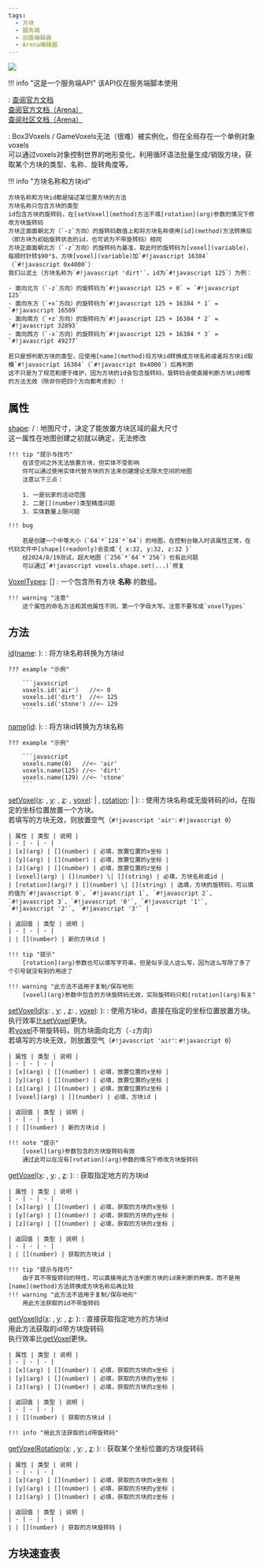 ```yaml
---
tags:
  - 方块
  - 服务端
  - 旧版编辑器
  - Arena编辑器
---
```


<a href="https://github.com/qndm"><img src="https://img.shields.io/badge/%E8%B4%A1%E7%8C%AE%E8%80%85-qndm-blue"></img></a>

!!! info "这是一个服务端API"
    该API仅在服务端脚本使用

:   [查阅官方文档](https://box3.yuque.com/org-wiki-box3-ev7rl4/guide/fhg88pn0tr2yo54n)  
    [查阅官方文档（Arena）](https://box3.yuque.com/staff-khn556/wupvz3/gkz7g1wazf5izpfy#yo8NS)  
    [查阅社区文档（Arena）](https://www.yuque.com/box3lab/api/oy2d601gqs52bfuv)

:   <def>Box3Voxels</def> / <def>GameVoxels</def>无法（很难）被实例化，但在全局存在一个单例对象<def>voxels</def>  
    可以通过<def>voxels</def>对象控制世界的地形变化，利用循环语法批量生成/销毁方块，获取某个方块的类型、名称、旋转角度等。

!!! info "方块名称和方块id"

    方块名称和方块id都是描述某位置方块的方法  
    方块名称只包含方块的类型  
    id包含方块的旋转码，在[setVoxel](method)方法不填[rotation](arg)参数的情况下修改方块旋转码  
    方块正面面朝北方（`-z`方向）的旋转码数值上和将方块名称使用[id](method)方法转换后（即方块为初始旋转状态的id，也可说为不带旋转码）相同  
    方块正面面朝北方（`-z`方向）的旋转码为基准，取此时的旋转码为[voxel](variable)，每顺时针转$90°$，方块[voxel](variable)加`#!javascript 16384`（`#!javascript 0x4000`）  
    我们以泥土（方块名称为`#!javascript 'dirt'`，id为`#!javascript 125`）为例：

    - 面向北方（`-z`方向）的旋转码为`#!javascript 125 + 0` = `#!javascript 125`
    - 面向东方（`+x`方向）的旋转码为`#!javascript 125 + 16384 * 1` = `#!javascript 16509`
    - 面向南方（`+z`方向）的旋转码为`#!javascript 125 + 16384 * 2` = `#!javascript 32893`
    - 面向西方（`-x`方向）的旋转码为`#!javascript 125 + 16384 * 3` = `#!javascript 49277`

    若只是想判断方块的类型，应使用[name](method)将方块id转换成方块名称或者将方块id取模`#!javascript 16384`（`#!javascript 0x4000`）后再判断  
    这不只是为了规范和便于维护，因为方块的id会包含旋转码，旋转码会使直接判断方块id相等的方法无效（除非你把四个方向都考虑到）！

## 属性
[shape](readonly): [](Box3Vector3) / [](GameVector3)
:   地图尺寸，决定了能放置方块区域的最大尺寸  
    这一属性在地图创建之初就以确定，无法修改

    !!! tip "提示与技巧"
        在该空间之外无法放置方块，但实体不受影响  
        你可以通过使用实体代替方块的方法来创建理论无限大空间的地图  
        注意以下三点：

        1. 一是玩家的活动范围
        2. 二是[](number)类型精度问题
        3. 实体数量上限问题

    !!! bug

        若是创建一个中等大小（`64`*`128`*`64`）的地图，在控制台输入时该属性正常，在代码文件中[shape](readonly)会变成`{ x:32, y:32, z:32 }`  
        经2024/8/19测试，超大地图（`256`*`64`*`256`）也有此问题  
        可以通过`#!javascript voxels.shape.set(...)`修复

[VoxelTypes](readonly): [](string)[]
:   一个包含所有方块 **名称** 的数组。

    !!! warning "注意"
        这个属性的命名方法和其他属性不同，第一个字母大写。注意不要写成`voxelTypes`


## 方法
[id](method)([name](arg): [](string)): [](number)
:   将方块名称转换为方块id

    ??? example "示例"

        ```javascript
        voxels.id('air')   //<~ 0
        voxels.id('dirt')  //<~ 125
        voxels.id('stone') //<~ 129
        ```

[name](method)([id](arg): [](number)): [](string)
:   将方块id转换为方块名称

    ??? example "示例"

        ```javascript
        voxels.name(0)   //<~ 'air'
        voxels.name(125) //<~ 'dirt'
        voxels.name(129) //<~ 'stone'
        ```

[setVoxel](method)([x](arg): [](number), [y](arg): [](number), [z](arg): [](number), [voxel](arg): [](number) | [](string), [rotation](arg): [](number) | [](string)): [](number)
:   使用方块名称或无旋转码的id，在指定的坐标位置放置一个方块。  
    若填写的方块无效，则放置空气（`#!javascript 'air'`: `#!javascript 0`）

    | 属性 | 类型 | 说明 |
    | - | - | - |
    | [x](arg) | [](number) | 必填，放置位置的x坐标 |
    | [y](arg) | [](number) | 必填，放置位置的y坐标 |
    | [z](arg) | [](number) | 必填，放置位置的z坐标 |
    | [voxel](arg) | [](number) \| [](string) | 必填，方块名称或id |
    | [rotation](arg)? | [](number) \| [](string) | 选填，方块的旋转码，可以填的值为`#!javascript 0`, `#!javascript 1`, `#!javascript 2`, `#!javascript 3`、`#!javascript '0'`, `#!javascript '1'`, `#!javascript '2'`, `#!javascript '3'` |

    | 返回值 | 类型 | 说明 |
    | - | - | - |
    | | [](number) | 新的方块id |

    !!! tip "提示"
        [rotation](arg)参数也可以填写字符串，但是似乎没人这么写，因为这么写除了多了个引号就没有别的用途了

    !!! warning "此方法不适用于复制/保存地形
        [voxel](arg)参数中包含的方块旋转码无效，实际旋转码只和[rotation](arg)有关"

[setVoxelId](method)([x](arg): [](number), [y](arg): [](number), [z](arg): [](number), [voxel](arg): [](number)): [](number)
:   使用方块id，直接在指定的坐标位置放置方块。  
    执行效率比[setVoxel](method)更快。  
    若[voxel](arg)不带旋转码，则方块面向北方（`-z`方向）  
    若填写的方块无效，则放置空气（`#!javascript 'air'`: `#!javascript 0`）

    | 属性 | 类型 | 说明 |
    | - | - | - |
    | [x](arg) | [](number) | 必填，放置位置的x坐标 |
    | [y](arg) | [](number) | 必填，放置位置的y坐标 |
    | [z](arg) | [](number) | 必填，放置位置的z坐标 |
    | [voxel](arg) | [](number) | 必填，方块id |

    | 返回值 | 类型 | 说明 |
    | - | - | - |
    | | [](number) | 新的方块id |

    !!! note "提示"
        [voxel](arg)参数包含的方块旋转码有效  
        通过此可以在没有[rotation](arg)参数的情况下修改方块旋转码

[getVoxel](method)([x](arg): [](number), [y](arg): [](number), [z](arg): [](number)): [](number)
:   获取指定地方的方块id  

    | 属性 | 类型 | 说明 |
    | - | - | - |
    | [x](arg) | [](number) | 必填，获取的方块的x坐标 |
    | [y](arg) | [](number) | 必填，获取的方块的y坐标 |
    | [z](arg) | [](number) | 必填，获取的方块的z坐标 |

    | 返回值 | 类型 | 说明 |
    | - | - | - |
    | | [](number) | 获取的方块id |

    !!! tip "提示与技巧"
        由于其不带旋转码的特性，可以直接用此方法判断方块的id来判断的种类，而不是用[name](method)方法转换成方块名称后再比较
    !!! warning "此方法不适用于复制/保存地形"
        用此方法获取的id不带旋转码

[getVoxelId](method)([x](arg): [](number), [y](arg): [](number), [z](arg): [](number)): [](number)
:   直接获取指定地方的方块id  
    用此方法获取的id带方块旋转码  
    执行效率比[getVoxel](method)更快。

    | 属性 | 类型 | 说明 |
    | - | - | - |
    | [x](arg) | [](number) | 必填，获取的方块的x坐标 |
    | [y](arg) | [](number) | 必填，获取的方块的y坐标 |
    | [z](arg) | [](number) | 必填，获取的方块的z坐标 |

    | 返回值 | 类型 | 说明 |
    | - | - | - |
    | | [](number) | 获取的方块id |

    !!! info "用此方法获取的id带旋转码"

[getVoxelRotation](method)([x](arg): [](number), [y](arg): [](number), [z](arg): [](number)): [](number)
:   获取某个坐标位置的方块旋转码

    | 属性 | 类型 | 说明 |
    | - | - | - |
    | [x](arg) | [](number) | 必填，获取的方块的x坐标 |
    | [y](arg) | [](number) | 必填，获取的方块的y坐标 |
    | [z](arg) | [](number) | 必填，获取的方块的z坐标 |

    | 返回值 | 类型 | 说明 |
    | - | - | - |
    | | [](number) | 获取的方块旋转码 |


## 方块速查表
<span id="voxelIdsTable"></span>